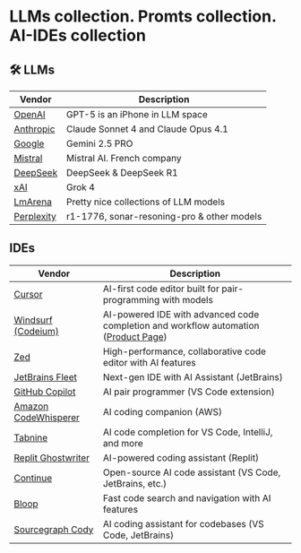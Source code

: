 # LLMs collection. Promts collection. AI-IDEs collection


## 🛠️ LLMs

| Vendor | Description |
|------|-------------|
| [OpenAI](https://chatgpt.com) | GPT-5 is an iPhone in LLM space |
| [Anthropic](https://claude.ai) | Claude Sonnet 4 and Claude Opus 4.1 |
| [Google](https://gemini.google.com) | Gemini 2.5 PRO |
| [Mistral](https://chat.mistral.ai/chat) | Mistral AI. French company|
| [DeepSeek](https://chat.deepseek.com/) | DeepSeek & DeepSeek R1 |
| [xAI](https://grok.com) | Grok 4 |
| [LmArena](https://lmarena.ai/) | Pretty nice collections of LLM models |
| [Perplexity](https://playground.perplexity.ai/) | r1-1776, sonar-resoning-pro & other models |


## IDEs
| Vendor | Description |
|------|-------------|
| [Cursor](https://www.cursor.com) | AI-first code editor built for pair-programming with models |
| [Windsurf (Codeium)](https://windsurf.ai) | AI-powered IDE with advanced code completion and workflow automation ([Product Page](https://www.codeium.com/windsurf)) |
| [Zed](https://zed.dev) | High-performance, collaborative code editor with AI features |
| [JetBrains Fleet](https://www.jetbrains.com/fleet/) | Next-gen IDE with AI Assistant (JetBrains) |
| [GitHub Copilot](https://copilot.github.com) | AI pair programmer (VS Code extension) |
| [Amazon CodeWhisperer](https://aws.amazon.com/codewhisperer/) | AI coding companion (AWS) |
| [Tabnine](https://www.tabnine.com) | AI code completion for VS Code, IntelliJ, and more |
| [Replit Ghostwriter](https://replit.com/ghostwriter) | AI-powered coding assistant (Replit) |
| [Continue](https://continue.dev) | Open-source AI code assistant (VS Code, JetBrains, etc.) |
| [Bloop](https://bloop.ai) | Fast code search and navigation with AI features |
| [Sourcegraph Cody](https://sourcegraph.com/cody) | AI coding assistant for codebases (VS Code, JetBrains) |






 


